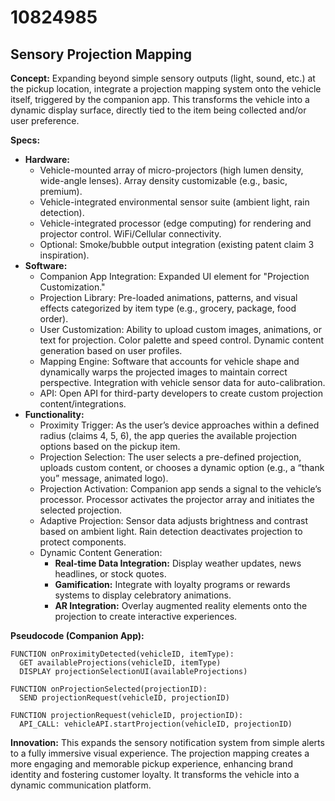 # 10824985

## Sensory Projection Mapping

**Concept:** Expanding beyond simple sensory outputs (light, sound, etc.) at the pickup location, integrate a projection mapping system onto the vehicle itself, triggered by the companion app. This transforms the vehicle into a dynamic display surface, directly tied to the item being collected and/or user preference.

**Specs:**

*   **Hardware:**
    *   Vehicle-mounted array of micro-projectors (high lumen density, wide-angle lenses). Array density customizable (e.g., basic, premium).
    *   Vehicle-integrated environmental sensor suite (ambient light, rain detection).
    *   Vehicle-integrated processor (edge computing) for rendering and projector control.  WiFi/Cellular connectivity.
    *   Optional: Smoke/bubble output integration (existing patent claim 3 inspiration).
*   **Software:**
    *   Companion App Integration: Expanded UI element for "Projection Customization."
    *   Projection Library: Pre-loaded animations, patterns, and visual effects categorized by item type (e.g., grocery, package, food order).
    *   User Customization: Ability to upload custom images, animations, or text for projection.  Color palette and speed control.  Dynamic content generation based on user profiles.
    *   Mapping Engine: Software that accounts for vehicle shape and dynamically warps the projected images to maintain correct perspective. Integration with vehicle sensor data for auto-calibration.
    *   API: Open API for third-party developers to create custom projection content/integrations.
*   **Functionality:**
    *   Proximity Trigger: As the user’s device approaches within a defined radius (claims 4, 5, 6), the app queries the available projection options based on the pickup item.
    *   Projection Selection: The user selects a pre-defined projection, uploads custom content, or chooses a dynamic option (e.g., a “thank you” message, animated logo).
    *   Projection Activation: Companion app sends a signal to the vehicle’s processor. Processor activates the projector array and initiates the selected projection.
    *   Adaptive Projection:  Sensor data adjusts brightness and contrast based on ambient light.  Rain detection deactivates projection to protect components.
    *   Dynamic Content Generation:
        *   **Real-time Data Integration:** Display weather updates, news headlines, or stock quotes.
        *   **Gamification:** Integrate with loyalty programs or rewards systems to display celebratory animations.
        *   **AR Integration:** Overlay augmented reality elements onto the projection to create interactive experiences.



**Pseudocode (Companion App):**

```
FUNCTION onProximityDetected(vehicleID, itemType):
  GET availableProjections(vehicleID, itemType)
  DISPLAY projectionSelectionUI(availableProjections)

FUNCTION onProjectionSelected(projectionID):
  SEND projectionRequest(vehicleID, projectionID)

FUNCTION projectionRequest(vehicleID, projectionID):
  API_CALL: vehicleAPI.startProjection(vehicleID, projectionID)

```

**Innovation:** This expands the sensory notification system from simple alerts to a fully immersive visual experience. The projection mapping creates a more engaging and memorable pickup experience, enhancing brand identity and fostering customer loyalty. It transforms the vehicle into a dynamic communication platform.